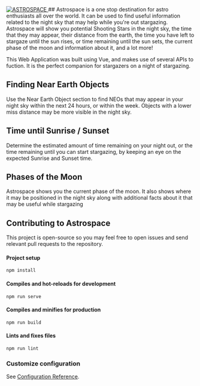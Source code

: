 
<a align="center" href="https://astrospace.netlify.com">
<img src="src/assets/markdown.jpg /" alt="ASTROSPACE" >
</a>
##
Astrospace is a one stop destination for astro enthusiasts all over the world. It can be used to find useful information related to the night sky that may help while you're out stargazing. Astrospace will show you potential Shooting Stars in the night sky, the time that they may appear, their distance from the earth, the time you have left to stargaze until the sun rises, or time remaining until the sun sets, the current phase of the moon and information about it, and a lot more!

This Web Application was built using Vue, and makes use of several APIs to fuction. It is the perfect companion for stargazers on a night of stargazing.

## Finding Near Earth Objects
Use the Near Earth Object section to find NEOs that may appear in your night sky within the next 24 hours, or within the week. Objects with a lower miss distance may be more visible in the night sky.

## Time until Sunrise / Sunset
Determine the estimated amount of time remaining on your night out, or the time remaining until you can start stargazing, by keeping an eye on the expected Sunrise and Sunset time.

## Phases of the Moon
Astrospace shows you the current phase of the moon. It also shows where it may be positioned in the night sky along with additional facts about it that may be useful while stargazing

## Contributing to Astrospace

This project is open-source so you may feel free to open issues and send relevant pull requests to the repository.

#### Project setup
```
npm install
```

#### Compiles and hot-reloads for development
```
npm run serve
```

#### Compiles and minifies for production
```
npm run build
```

#### Lints and fixes files
```
npm run lint
```

### Customize configuration
See [Configuration Reference](https://cli.vuejs.org/config/).